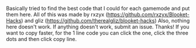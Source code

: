 Basically tried to find the best code that I could for each gamemode and put them here. All of this was made by rxzyx (https://github.com/rxzyx/Blooket-Hacks) and gliz (https://github.com/therealgliz/blooket-hacks)
Also, nothing here doesn't work.
If anything doesn't work, submit an issue.
Thanks!
If you want to copy faster, for the 1 line code you can click the one, click the three dots and then click copy line.
